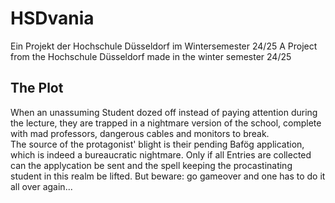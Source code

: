 # HSDvania
Ein Projekt der Hochschule Düsseldorf im Wintersemester 24/25
A Project from the Hochschule Düsseldorf made in the winter semester 24/25

## The Plot
When an unassuming Student dozed off instead of paying attention during the lecture, they are trapped in a nightmare version of the school, complete with mad professors, dangerous cables and monitors to break.  
The source of the protagonist' blight is their pending Bafög application, which is indeed a bureaucratic nightmare. Only if all Entries are collected can the applycation be sent and the spell keeping the procastinating student in this realm be lifted. But beware: go gameover and one has to do it all over again... 
